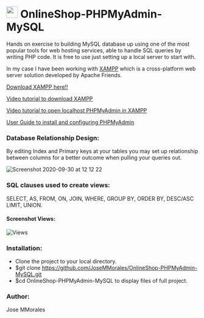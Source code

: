 # <img src="https://user-images.githubusercontent.com/43299285/94676367-8678dc00-031b-11eb-9b7e-070b791d913f.png" width="30" /> OnlineShop-PHPMyAdmin-MySQL

Hands on exercise to building MySQL database up using one of the most popular tools for web hosting services, able to handle SQL queries by writing PHP code. It is free to use just setting up a local server to start with. 

In my case I have been working with [XAMPP](https://www.youtube.com/watch?time_continue=1&v=h6DEDm7C37A&feature=emb_logo) which is a cross-platform web server solution developed by Apache Friends. 

[Download XAMPP here!!](https://www.apachefriends.org/index.html)

[Video tutorial to download XAMPP](http://bit.ly/INSTALLXAMPPVID)

[Video tutorial to open localhost PHPMyAdmin in XAMPP](https://www.youtube.com/watch?v=8HQIsdyf9xc)

[User Guide to install and configuring PHPMyAdmin](https://docs.phpmyadmin.net/en/latest/user.html)

### Database Relationship Design:
By editing Index and Primary keys at your tables you may set up relationship between columns for a better outcome when pulling your queries out.

![Screenshot 2020-09-30 at 12 12 22](https://user-images.githubusercontent.com/43299285/94672937-46632a80-0316-11eb-98ff-1fb191632804.png)

### SQL clauses used to create views:

SELECT, AS, FROM, ON, JOIN, WHERE, GROUP BY, ORDER BY, DESC/ASC LIMIT, UNION.

#### Screenshot Views:
![Views](https://user-images.githubusercontent.com/43299285/94678274-7f9f9880-031e-11eb-96af-bfab7ca86643.jpg)

### Installation:
* Clone the project to your local directory.
* $git clone https://github.com/JoseMMorales/OnlineShop-PHPMyAdmin-MySQL.git
* $cd OnlineShop-PHPMyAdmin-MySQL to display files of full project.

### Author:
Jose MMorales
